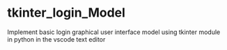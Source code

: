 # tkinter_login_Model
Implement basic login graphical user interface model using tkinter module in python in the vscode text editor
